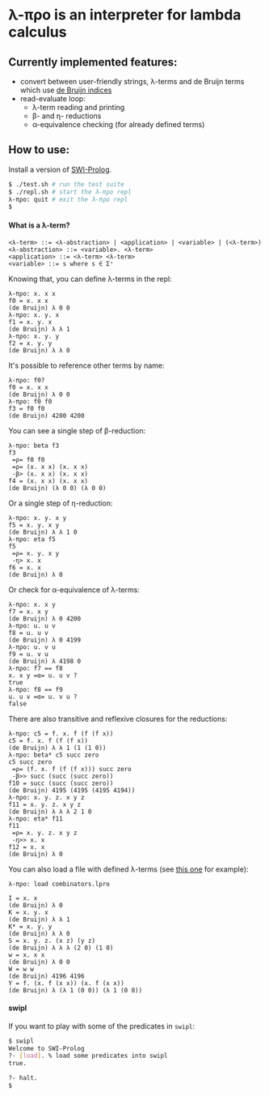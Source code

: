 λ-προ is an interpreter for lambda calculus
=====


Currently implemented features:
-----
* convert between user-friendly strings, λ-terms and
  de Bruijn terms which use [de Bruijn indices](https://en.wikipedia.org/wiki/De_Bruijn_index)
* read-evaluate loop:
  - λ-term reading and printing
  - β- and η- reductions
  - α-equivalence checking (for already defined terms)

How to use:
-----
Install a version of [SWI-Prolog](http://www.swi-prolog.org/).


```bash
$ ./test.sh # run the test suite
$ ./repl.sh # start the λ-προ repl
λ-προ: quit # exit the λ-προ repl
$
```

#### What is a λ-term?

```
<λ-term> ::= <λ-abstraction> | <application> | <variable> | (<λ-term>)
<λ-abstraction> ::= <variable>. <λ-term>
<application> ::= <λ-term> <λ-term>
<variable> ::= s where s ∈ Σ⁺
```

Knowing that, you can define λ-terms in the repl:
```
λ-προ: x. x x
f0 = x. x x
(de Bruijn) λ 0 0
λ-προ: x. y. x
f1 = x. y. x
(de Bruijn) λ λ 1
λ-προ: x. y. y
f2 = x. y. y
(de Bruijn) λ λ 0
```
It's possible to reference other terms by name:
```
λ-προ: f0?
f0 = x. x x
(de Bruijn) λ 0 0
λ-προ: f0 f0
f3 = f0 f0
(de Bruijn) 4200 4200
```
You can see a single step of β-reduction:
```
λ-προ: beta f3
f3
 =ρ= f0 f0
 =ρ= (x. x x) (x. x x)
 -β> (x. x x) (x. x x)
f4 = (x. x x) (x. x x)
(de Bruijn) (λ 0 0) (λ 0 0)
```
Or a single step of η-reduction:
```
λ-προ: x. y. x y
f5 = x. y. x y
(de Bruijn) λ λ 1 0
λ-προ: eta f5
f5
 =ρ= x. y. x y
 -η> x. x
f6 = x. x
(de Bruijn) λ 0
```
Or check for α-equivalence of λ-terms:
```
λ-προ: x. x y
f7 = x. x y
(de Bruijn) λ 0 4200
λ-προ: u. u v
f8 = u. u v
(de Bruijn) λ 0 4199
λ-προ: u. v u
f9 = u. v u
(de Bruijn) λ 4198 0
λ-προ: f7 == f8
x. x y =α= u. u v ?
true
λ-προ: f8 == f9
u. u v =α= u. v u ?
false
```
There are also transitive and reflexive closures for the reductions:
```
λ-προ: c5 = f. x. f (f (f x)) 
c5 = f. x. f (f (f x))
(de Bruijn) λ λ 1 (1 (1 0))
λ-προ: beta* c5 succ zero
c5 succ zero
 =ρ= (f. x. f (f (f x))) succ zero
 -β>> succ (succ (succ zero))
f10 = succ (succ (succ zero))
(de Bruijn) 4195 (4195 (4195 4194))
λ-προ: x. y. z. x y z
f11 = x. y. z. x y z
(de Bruijn) λ λ λ 2 1 0
λ-προ: eta* f11
f11
 =ρ= x. y. z. x y z
 -η>> x. x
f12 = x. x
(de Bruijn) λ 0
```
You can also load a file with defined λ-terms (see [this one](./combinators.lpro) for example):
```
λ-προ: load combinators.lpro

I = x. x
(de Bruijn) λ 0
K = x. y. x
(de Bruijn) λ λ 1
K* = x. y. y
(de Bruijn) λ λ 0
S = x. y. z. (x z) (y z)
(de Bruijn) λ λ λ (2 0) (1 0)
w = x. x x
(de Bruijn) λ 0 0
W = w w
(de Bruijn) 4196 4196
Y = f. (x. f (x x)) (x. f (x x))
(de Bruijn) λ (λ 1 (0 0)) (λ 1 (0 0))
```

#### swipl

If you want to play with some of the predicates in `swipl`:
```bash
$ swipl
Welcome to SWI-Prolog
?- [load]. % load some predicates into swipl
true.

?- halt.
$
```
